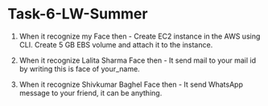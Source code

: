 # Task-6-LW-Summer
1. When it recognize my Face then -
Create EC2 instance in the AWS using CLI.
Create 5 GB EBS volume and attach it to the instance.

2. When it recognize Lalita Sharma Face then -
It send mail to your mail id by writing this is face of your_name.

3. When it recognize Shivkumar Baghel Face then -
It send WhatsApp message to your friend, it can be anything.
